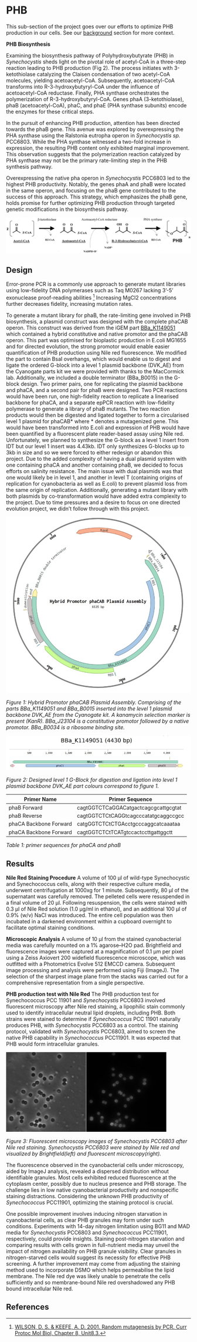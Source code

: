 # PHB

This sub-section of the project goes over our efforts to optimize PHB production in our cells. See our [background](https://idec-teams.github.io/2023_Edinburgh/project/background/) section for more context. 

**PHB Biosynthesis**

Examining the biosynthesis pathway of Polyhydroxybutyrate (PHB) in *Synechocystis* sheds light on the pivotal role of acetyl-CoA in a three-step reaction leading to PHB production (Fig 2). The process initiates with 3-ketothiolase catalyzing the Claisen condensation of two acetyl-CoA molecules, yielding acetoacetyl-CoA. Subsequently, acetoacetyl-CoA transforms into R-3-hydroxybutyryl-CoA under the influence of acetoacetyl-CoA reductase. Finally, PHA synthase orchestrates the polymerization of R-3-hydroxybutyryl-CoA. Genes phaA (3-ketothiolase), phaB (acetoacetyl-CoA), phaC, and phaE (PHA synthase subunits) encode the enzymes for these critical steps.

In the pursuit of enhancing PHB production, attention has been directed towards the phaB gene. This avenue was explored by overexpressing the PHA synthase using the Ralstonia eutropha operon in *Synechocystis sp.* PCC6803. While the PHA synthase witnessed a two-fold increase in expression, the resulting PHB content only exhibited marginal improvement. This observation suggests that the polymerization reaction catalyzed by PHA synthase may not be the primary rate-limiting step in the PHB synthesis pathway.

Overexpressing the native pha operon in *Synechocystis* PCC6803 led to the highest PHB productivity. Notably, the genes phaA and phaB were located in the same operon, and focusing on the phaB gene contributed to the success of this approach. This strategy, which emphasizes the phaB gene, holds promise for further optimizing PHB production through targeted genetic modifications in the biosynthesis pathway.

![micro](https://raw.githubusercontent.com/idec-teams/2023_Edinburgh/main/figures/pathway.jpeg)

## Design

Error-prone PCR is a commonly use approach to generate mutant libraries using low-fidelity DNA polymerases such as Taq M0267 lacking 3’-5’ exonuclease proof-reading abilities [^1] Increasing MgCl­2 concentrations further decreases fidelity, increasing mutation rates. 

To generate a mutant library for phaB, the rate-limiting gene involved in PHB biosynthesis, a plasmid construct was designed with the complete phaCAB operon. This construct was derived from the iGEM part [BBa_K1149051](https://parts.igem.org/Part:BBa_K1149051) which contained a hybrid constitutive and native promotor and the phaCAB operon. This part was optimised for bioplastic production in E.coli MG1655 and for directed evolution, the strong promotor would enable easier quantification of PHB production using Nile red fluorescence. We modified the part to contain BsaI overhangs, which would enable us to digest and ligate the ordered G-block into a level 1 plasmid backbone (DVK_AE) from the Cyanogate parts kit we were provided with thanks to the MacCormick lab. Additionally, we included a double terminator (BBa_B0015) in the G-block design. Two primer pairs, one for replicating the plasmid backbone and phaCA, and a second pair for phaB were designed. Two PCR reactions would have been run, one high-fidelity reaction to replicate a linearised backbone for phaCA, and a separate epPCR reaction with low-fidelity polymerase to generate a library of phaB mutants. The two reaction products would then be digested and ligated together to form a circularised level 1 plasmid for phaCAB* where * denotes a mutagenized gene. This would have been transformed into E.coli and expression of PHB would have been quantified by a fluorescent plate reader-based assay using Nile red. Unfortunately, we planned to synthesize the G-block as a level 1 insert from IDT but our level 1 insert was 4.43kb. IDT only synthesizes G-blocks up to 3kb in size and so we were forced to either redesign or abandon this project. Due to the added complexity of having a dual plasmid system with one containing phaCA and another containing phaB, we decided to focus efforts on salinity resistance. The main issue with dual plasmids was that one would likely be in level 1, and another in level T (containing origins of replication for cyanobacteria as well as E.coli) to prevent plasmid loss from the same origin of replication. Additionally, generating a mutant library with both plasmids by co-transformation would have added extra complexity to the project. Due to time pressures and a desire to focus on one directed evolution project, we didn’t follow through with this project.

![phaCAB_plasmid](https://raw.githubusercontent.com/idec-teams/2023_Edinburgh/main/figures/phaCAB_plasmid.jpg)

*Figure 1: Hybrid Promotor phaCAB Plasmid Assembly. Comprising of the parts BBa_K1149051 and BBa_B0015 inserted into the level 1 plasmid backbone DVK_AE from the Cyanogate kit. A kanamycin selection marker is present (KanR). BBa_J23104 is a constitutive promotor followed by a native promotor. BBa_B0034 is a ribosome binding site.*

![g_block](https://raw.githubusercontent.com/idec-teams/2023_Edinburgh/main/figures/g_block.jpg)

*Figure 2: Designed level 1 G-Block for digestion and ligation into level 1 plasmid backbone DVK_AE part colours correspond to figure 1.*

| Primer Name   | Primer Sequence   | 
| ------ | ---------- | 
| phaB Forward | cagtGGTCTCaGGACatgactcagcgcattgcgtat |
| phaB Reverse | cagtGGTCTCtCAGGtcagcccatatgcaggccgcc |
| phaCA Backbone Forward | catgGGTCTCtCTGAcctgcccaggcatcaaataa  |
| phaCA Backbone Forward | cagtGGTCTCtTCATgtccactccttgattggctt  |

*Table 1: primer sequences for phaCA and phaB*

## Results

**Nile Red Staining Procedure**
A volume of 100 μl of wild-type Synechocystic and Synechococcus cells, along with their respective culture media, underwent centrifugation at 1000xg for 1 minute. Subsequently, 80 μl of the supernatant was carefully removed. The pelleted cells were resuspended in a final volume of 20 μl. Following resuspension, the cells were stained with 0.3 μl of Nile Red solution (1.0 μg/ml in ethanol), and an additional 100 μl of 0.9% (w/v) NaCl was introduced. The entire cell population was then incubated in a darkened environment within a cupboard overnight to facilitate optimal staining conditions.

**Microscopic Analysis**
A volume of 10 μl from the stained cyanobacterial media was carefully mounted on a 1% agarose–H2O pad. Brightfield and fluorescence images were captured at a magnification of 0.1 μm per pixel using a Zeiss Axiovert 200 widefield fluorescence microscope, which was outfitted with a Photometrics Evolve 512 EMCCD camera. Subsequent image processing and analysis were performed using Fiji (ImageJ). The selection of the sharpest image plane from the stacks was carried out for a comprehensive representation from a single perspective.

**PHB production test with Nile Red**
The PHB production test for Synechococcus PCC 11901 and *Synechocystis* PCC6803 involved fluorescent microscopy after Nile red staining, a lipophilic stain commonly used to identify intracellular neutral lipid droplets, including PHB. Both strains were stained to determine if *Synechococcus* PCC 11901 naturally produces PHB, with *Synechocystis* PCC6803 as a control. The staining protocol, validated with *Synechocystis* PCC6803, aimed to screen the native PHB capability in *Synechococcus* PCC11901. It was expected that PHB would form intracellular granules.

![micro](https://raw.githubusercontent.com/idec-teams/2023_Edinburgh/main/figures/micro.jpg)

*Figure 3: Fluorescent microscopy images of Synechocystis PCC6803 after Nile red staining. Synechocystis PCC6803 were stained by Nile red and visualized by Brightfield(left) and fluorescent microscopy(right).*

The fluorescence observed in the cyanobacterial cells under microscopy, aided by ImageJ analysis, revealed a dispersed distribution without identifiable granules. Most cells exhibited reduced fluorescence at the cytoplasm center, possibly due to nucleus presence and PHB storage. The challenge lies in low native cyanobacterial productivity and nonspecific staining distractions. Considering the unknown PHB productivity of *Synechococcus* PCC11901, optimizing the staining protocol is crucial.

One possible improvement involves inducing nitrogen starvation in cyanobacterial cells, as clear PHB granules may form under such conditions. Experiments with 14-day nitrogen limitation using BG11 and MAD media for *Synechocystis* PCC6803 and *Synechococcus* PCC11901, respectively, could provide insights. Staining post-nitrogen starvation and comparing results with cells grown in full-nutrient media may unveil the impact of nitrogen availability on PHB granule visibility. Clear granules in nitrogen-starved cells would suggest its necessity for effective PHB screening.
A further improvement may come from adjusting the staining method used to incorporate DSMO which helps permeabilise the lipid membrane. The Nile red dye was likely unable to penetrate the cells sufficiently and so membrane-bound Nile red overshadowed any PHB bound intracellular Nile red. 

## References

[^1]: [WILSON, D. S. & KEEFE, A. D. 2001. Random mutagenesis by PCR. Curr Protoc Mol Biol, Chapter 8, Unit8.3.](https://pubmed.ncbi.nlm.nih.gov/18265275/)

